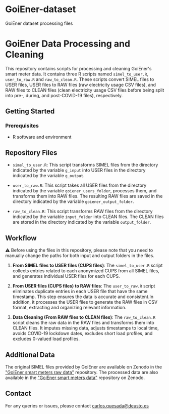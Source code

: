 # GoiEner-dataset
GoiEner dataset processing files

# GoiEner Data Processing and Cleaning

This repository contains scripts for processing and cleaning GoiEner's smart meter data. It contains three R scripts named `simel_to_user.R`, `user_to_raw.R` and `raw_to_clean.R`. These scripts convert SIMEL files to USER files, USER files to RAW files (raw electricity usage CSV files), and RAW files to CLEAN files (clean electricity usage CSV files before being split into pre-, during, and post-COVID-19 files), respectively.

## Getting Started

### Prerequisites

* R software and environment

## Repository Files

* `simel_to_user.R`: This script transforms SIMEL files from the directory indicated by the variable `g_input` into USER files in the directory indicated by the variable `g_output`.

* `user_to_raw.R`: This script takes all USER files from the directory indicated by the variable `goiener_users_folder`, processes them, and transforms them into RAW files. The resulting RAW files are saved in the directory indicated by the variable `goiener_output_folder`.

* `raw_to_clean.R`: This script transforms RAW files from the directory indicated by the variable `input_folder` into CLEAN files. The CLEAN files are stored in the directory indicated by the variable `output_folder`.

## Workflow

⚠️ Before using the files in this repository, please note that you need to manually change the paths for both input and output folders in the files.

1. **From SIMEL files to USER files (CUPS files)**: The `simel_to_user.R` script collects entries related to each anonymized CUPS from all SIMEL files, and generates individual USER files for each CUPS.

2. **From USER files (CUPS files) to RAW files**: The `user_to_raw.R` script eliminates duplicate entries in each USER file that have the same timestamp. This step ensures the data is accurate and consistent.In addition, it processes the USER files to generate the RAW files in CSV format, extracting and organizing relevant information. 

3. **Data Cleaning (From RAW files to CLEAN files)**: The `raw_to_clean.R` script cleans the raw data in the RAW files and transforms them into CLEAN files. It imputes missing data, adjusts timestamps to local time, avoids COVID-19 lockdown dates, excludes short load profiles, and excludes 0-valued load profiles.

## Additional Data

The original SIMEL files provided by GoiEner are available on Zenodo in the ["GoiEner smart meters raw data"](https://zenodo.org/record/7859413) repository. The processed data are also available in the ["GoiEner smart meters data"](https://zenodo.org/record/7362094) repository on Zenodo.


## Contact

For any queries or issues, please contact carlos.quesada@deusto.es
